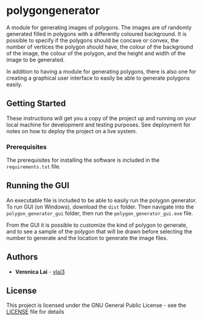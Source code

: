 # polygongenerator

A module for generating images of polygons. The images are of randomly generated filled in polygons with a differently
coloured background. It is possible to specify if the polygons should be concave or convex, the number of vertices the
polygon should have, the colour of the background of the image, the colour of the polygon, and the height and width of
the image to be generated.

In addition to having a module for generating polygons, there is also one for creating a graphical user interface to
easily be able to generate polygons easily.

## Getting Started

These instructions will get you a copy of the project up and running on your local machine for development and testing
purposes. See deployment for notes on how to deploy the project on a live system.

### Prerequisites

The prerequisites for installing the software is included in the ```requirements.txt``` file.

## Running the GUI

An executable file is included to be able to easily run the polygon generator. To run GUI (on Windows), download the
```dist``` folder. Then navigate into the ```polygon_generator_gui``` folder, then run the
```polygon_generator_gui.exe``` file.

From the GUI it is possible to customize the kind of polygon to generate, and to see a sample of the polygon that will
be drawn before selecting the number to generate and the location to generate the image files.

## Authors

* **Veronica Lai** - [vlai3](https://github.com/vlai3)

## License

This project is licensed under the GNU General Public License - see the [LICENSE](LICENSE) file for details
